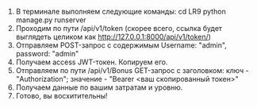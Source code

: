1. В терминале выполняем следующие команды:
   cd LR9
   python manage.py runserver
2. Проходим по пути /api/v1/token (скорее всего, ссылка будет выглядеть целиком как http://127.0.0.1:8000/api/v1/token/)
3. Отправляем POST-запрос с содержимым Username: "admin", password: "admin"
4. Получаем access JWT-токен. Копируем его.
5. Отправляем по пути /api/v1/Bonus GET-запрос с заголовком: ключ - "Authorization"; значение - "Bearer <ваш скопированный токен>"
6. Получаем данные по вашим затратам и уровню.
7. Готово, вы восхитительны!
